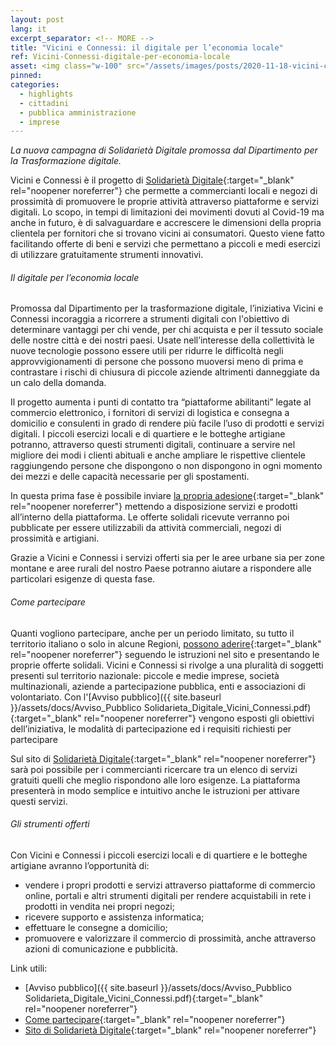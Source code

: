 ```yaml
---
layout: post
lang: it
excerpt_separator: <!-- MORE -->
title: "Vicini e Connessi: il digitale per l’economia locale"
ref: Vicini-Connessi-digitale-per-economia-locale
asset: <img class="w-100" src="/assets/images/posts/2020-11-18-vicini-connessi_Final.jpg" alt="Vicini e Connessi il digitale per l’economia locale"/>
pinned:
categories:
  - highlights
  - cittadini
  - pubblica amministrazione
  - imprese
---
```


_La nuova campagna di Solidarietà Digitale promossa dal Dipartimento per la Trasformazione digitale._

<!-- MORE -->

Vicini e Connessi è il progetto di [Solidarietà Digitale](https://solidarietadigitale.agid.gov.it/){:target="_blank" rel="noopener noreferrer"} che permette a commercianti locali e negozi di prossimità di promuovere le proprie attività attraverso piattaforme e servizi digitali.
Lo scopo, in tempi di limitazioni dei movimenti dovuti al Covid-19 ma anche in futuro, è di salvaguardare e accrescere le dimensioni della propria clientela per fornitori che si trovano vicini ai consumatori. Questo viene fatto facilitando offerte di beni e servizi che permettano a piccoli e medi esercizi di utilizzare gratuitamente strumenti innovativi.

###### Il digitale per l’economia locale

Promossa dal Dipartimento per la trasformazione digitale, l’iniziativa Vicini e Connessi incoraggia a ricorrere a strumenti digitali con l'obiettivo di determinare vantaggi per chi vende, per chi acquista e per il tessuto sociale delle nostre città e dei nostri paesi. Usate nell’interesse della collettività le nuove tecnologie possono essere utili per ridurre le difficoltà negli approvvigionamenti di persone che possono muoversi meno di prima e contrastare i rischi di chiusura di piccole aziende altrimenti danneggiate da un calo della domanda. 
 
Il progetto aumenta i punti di contatto tra “piattaforme abilitanti” legate al commercio elettronico, i fornitori di servizi di logistica e consegna a domicilio e consulenti in grado di rendere più facile l’uso di prodotti e servizi digitali. I piccoli esercizi locali e di quartiere e le botteghe artigiane potranno, attraverso questi strumenti digitali, continuare a servire nel migliore dei modi i clienti abituali e anche ampliare le rispettive clientele raggiungendo persone che dispongono o non dispongono in ogni momento dei mezzi e delle capacità necessarie per gli spostamenti.
 
In questa prima fase è possibile inviare [la propria adesione](https://pmi.solidarietadigitale.agid.gov.it/partners/s/){:target="_blank" rel="noopener noreferrer"} mettendo a disposizione servizi e prodotti all’interno della piattaforma. Le offerte solidali ricevute verranno poi pubblicate per essere utilizzabili da attività commerciali, negozi di prossimità e artigiani.
 
Grazie a Vicini e Connessi i servizi offerti sia per le aree urbane sia per zone montane e aree rurali del nostro Paese potranno aiutare a rispondere alle particolari esigenze di questa fase.
 
###### Come partecipare
 
Quanti vogliono partecipare, anche per un periodo limitato, su tutto il territorio italiano o solo in alcune Regioni, [possono aderire](https://pmi.solidarietadigitale.agid.gov.it/partners/s/){:target="_blank" rel="noopener noreferrer"} seguendo le istruzioni nel sito e presentando le proprie offerte solidali. Vicini e Connessi si rivolge a una pluralità di soggetti presenti sul territorio nazionale: piccole e medie imprese, società multinazionali, aziende a partecipazione pubblica, enti e associazioni di volontariato. Con l'[Avviso pubblico]({{ site.baseurl }}/assets/docs/Avviso_Pubblico Solidarieta_Digitale_Vicini_Connessi.pdf){:target="_blank" rel="noopener noreferrer"} vengono esposti gli obiettivi dell’iniziativa, le modalità di partecipazione ed i requisiti richiesti per partecipare
 
Sul sito di [Solidarietà Digitale](https://pmi.solidarietadigitale.agid.gov.it/partners){:target="_blank" rel="noopener noreferrer"} sarà poi possibile per i commercianti ricercare tra un elenco di servizi gratuiti quelli che meglio rispondono alle loro esigenze. La piattaforma presenterà in modo semplice e intuitivo anche le istruzioni per attivare questi servizi.
 
###### Gli strumenti offerti
 
Con Vicini e Connessi i piccoli esercizi locali e di quartiere e le botteghe artigiane avranno l’opportunità di:
 
- vendere i propri prodotti e servizi attraverso piattaforme di commercio online, portali e altri strumenti digitali per rendere acquistabili in rete i prodotti in vendita nei propri negozi;
- ricevere supporto e assistenza informatica;
- effettuare le consegne a domicilio;
- promuovere e valorizzare il commercio di prossimità, anche attraverso azioni di comunicazione e pubblicità.
 
 
Link utili:
 
- [Avviso pubblico]({{ site.baseurl }}/assets/docs/Avviso_Pubblico Solidarieta_Digitale_Vicini_Connessi.pdf){:target="_blank" rel="noopener noreferrer"}
- [Come partecipare](https://pmi.solidarietadigitale.agid.gov.it/partners/s/){:target="_blank" rel="noopener noreferrer"}
- [Sito di Solidarietà Digitale](https://solidarietadigitale.agid.gov.it/){:target="_blank" rel="noopener noreferrer"}
